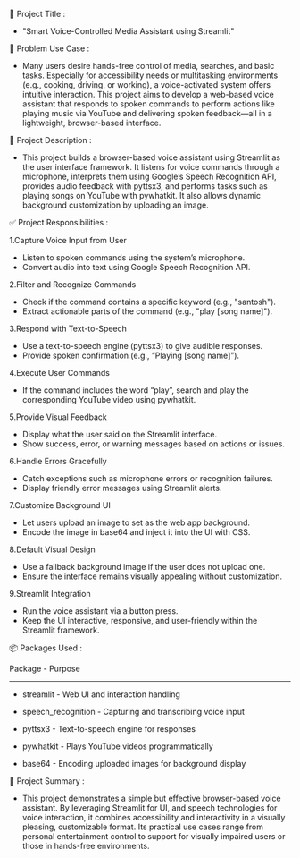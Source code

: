 🚀 Project Title :
* "Smart Voice-Controlled Media Assistant using Streamlit"

🧠 Problem Use Case : 
* Many users desire hands-free control of media, searches, and basic tasks. Especially for accessibility needs or multitasking environments (e.g., cooking, driving, or working), a voice-activated system offers intuitive interaction. This project aims to develop a web-based voice assistant that responds to spoken commands to perform actions like playing music via YouTube and delivering spoken feedback—all in a lightweight, browser-based interface.

📝 Project Description :
* This project builds a browser-based voice assistant using Streamlit as the user interface framework. It listens for voice commands through a microphone, interprets them using Google’s Speech Recognition API, provides audio feedback with pyttsx3, and performs tasks such as playing songs on YouTube with pywhatkit. It also allows dynamic background customization by uploading an image.

✅ Project Responsibilities :

1.Capture Voice Input from User
* Listen to spoken commands using the system’s microphone.
* Convert audio into text using Google Speech Recognition API.

2.Filter and Recognize Commands
* Check if the command contains a specific keyword (e.g., "santosh").
* Extract actionable parts of the command (e.g., "play [song name]").

3.Respond with Text-to-Speech

* Use a text-to-speech engine (pyttsx3) to give audible responses.
* Provide spoken confirmation (e.g., “Playing [song name]”).

4.Execute User Commands
* If the command includes the word “play”, search and play the corresponding YouTube video using pywhatkit.

5.Provide Visual Feedback
* Display what the user said on the Streamlit interface.
* Show success, error, or warning messages based on actions or issues.

6.Handle Errors Gracefully
* Catch exceptions such as microphone errors or recognition failures.
* Display friendly error messages using Streamlit alerts.

7.Customize Background UI
* Let users upload an image to set as the web app background.
* Encode the image in base64 and inject it into the UI with CSS.

8.Default Visual Design
* Use a fallback background image if the user does not upload one.
* Ensure the interface remains visually appealing without customization.

9.Streamlit Integration
* Run the voice assistant via a button press.
* Keep the UI interactive, responsive, and user-friendly within the Streamlit framework.

📦  Packages Used :

Package        -           Purpose
---------                 --------
* streamlit    -           Web UI and interaction handling
  
* speech_recognition	 -   Capturing and transcribing voice input
  
* pyttsx3	    -            Text-to-speech engine for responses
  
* pywhatkit	  -            Plays YouTube videos programmatically
  
* base64	   -             Encoding uploaded images for background display

📌 Project Summary :
* This project demonstrates a simple but effective browser-based voice assistant. By leveraging Streamlit for UI, and speech technologies for voice interaction, it combines accessibility and interactivity in a visually pleasing, customizable format. Its practical use cases range from personal entertainment control to support for visually impaired users or those in hands-free environments.










